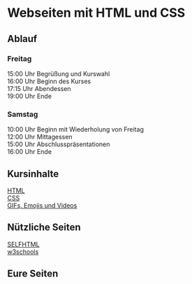# Webseiten mit HTML und CSS
## Ablauf
### Freitag
15:00 Uhr Begrüßung und Kurswahl  
16:00 Uhr Beginn des Kurses  
17:15 Uhr Abendessen  
19:00 Uhr Ende

### Samstag
10:00 Uhr Beginn mit Wiederholung von Freitag  
12:00 Uhr Mittagessen  
15:00 Uhr Abschlusspräsentationen  
16:00 Uhr Ende

## Kursinhalte
[HTML](HTML.md)  
[CSS](CSS.md)  
[GIFs, Emojis und Videos](externalContent.md)

## Nützliche Seiten
[SELFHTML](https://wiki.selfhtml.org/wiki/Startseite)  
[w3schools](https://www.w3schools.com/)

## Eure Seiten
